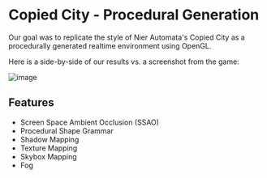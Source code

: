 # Copied City - Procedural Generation

Our goal was to replicate the style of Nier Automata's Copied City as a procedurally generated realtime environment using OpenGL.

Here is a side-by-side of our results vs. a screenshot from the game:

![image](references/sidebyside.png)


## Features

- Screen Space Ambient Occlusion (SSAO)
- Procedural Shape Grammar
- Shadow Mapping
- Texture Mapping
- Skybox Mapping
- Fog
